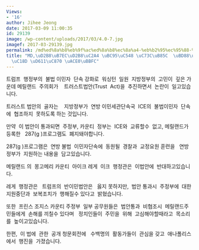 ```yaml
---
Views:
- '16'
author: Jihee Jeong
date: 2017-03-09 11:00:35
id: 29139
image: /wp-content/uploads/2017/03/4.0-7.jpg
imagef: 2017-03-29139.jpg
permalink: /md%ed%8a%b8%eb%9f%ac%ed%8a%b8%ec%8a%a4-%eb%b2%95%ec%95%88-%ec%9c%bc%eb%a1%9c-%eb%b6%88%ec%b2%b4%ec%9e%90%eb%8b%a8%ec%86%8d-%ed%98%91%ec%a1%b0-%ea%b3%a0%eb%af%bc/
title: "MD,\uD2B8\uB7EC\uD2B8\uC2A4 \uBC95\uC548 \uC73C\uB85C  \uBD88\uCCB4\uC790\uB2E8\
  \uC18D \uD611\uC870 \uACE0\uBBFC"
---
```


트럼프  행정부의  불법 이민자  단속 강화로  워싱턴  일원  지방정부의  고민이  깊은 가운데 메릴랜드  주의회가    트러스트법안(Trust  Act)을  추진하면서  논란이  일고있습니다.

트러스트 법안의  골자는    지방정부가  연방 이민세관단속국  ICE의  불법이민자  단속에  협조하지  못하도록 하는 것입니다.

만약  이 법안이 통과되면  주정부, 카운티  정부는  ICE와  교류할수  없고, 메릴랜드가 등록한   287(g )프로그램도  폐지돼야합니다.

287(g )프로그램은  연방 불법  이민자단속에  동원될  경찰과  교정요원 훈련을   연방정부가  지원하는 내용을  담고있습니다.

메릴랜드 의  몽고메리 카운티  아이크 레게  이크  행정관은  이법안에  반대하고있습니다.

레게  행정관은   트럼프의  반이민법안은   옳지 못하지만,  법안 통과시  주정부에  대한  지원중단과  보복조치가  행해질수 있다고  밝혔습니다.

또한  프린스 조지스 카운티 주정부  일부 공무원들은  법안통과  비협조시  메릴랜드주민들에게  손해를 끼칠수 있다며   정치인들이  주민을  위해  고심해야할때라고  목소리를  높이고있습니다.

한편,  이 법에  관한  공개 청문회전에   수백명의  활동가들이  관심을 갖고  애나폴리스 에서  행진을  가졌습니다.